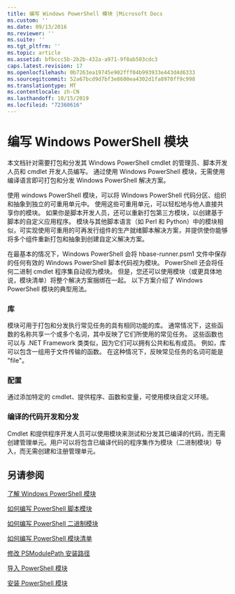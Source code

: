 ```yaml
---
title: 编写 Windows PowerShell 模块 |Microsoft Docs
ms.custom: ''
ms.date: 09/13/2016
ms.reviewer: ''
ms.suite: ''
ms.tgt_pltfrm: ''
ms.topic: article
ms.assetid: bfbccc5b-2b2b-432a-a971-9f8ab503cdc3
caps.latest.revision: 17
ms.openlocfilehash: 0b7263ea19745e902fff04b993933e443d4d6333
ms.sourcegitcommit: 52a67bcd9d7bf3e8600ea4302d1fa8970ff9c998
ms.translationtype: MT
ms.contentlocale: zh-CN
ms.lasthandoff: 10/15/2019
ms.locfileid: "72360616"
---
```

# <a name="writing-a-windows-powershell-module"></a>编写 Windows PowerShell 模块

本文档针对需要打包和分发其 Windows PowerShell cmdlet 的管理员、脚本开发人员和 cmdlet 开发人员编写。 通过使用 Windows PowerShell 模块，无需使用编译语言即可打包和分发 Windows PowerShell 解决方案。

使用 windows PowerShell 模块，可以将 Windows PowerShell 代码分区、组织和抽象到独立的可重用单元中。 使用这些可重用单元，可以轻松地与他人直接共享你的模块。 如果你是脚本开发人员，还可以重新打包第三方模块，以创建基于脚本的自定义应用程序。 模块与其他脚本语言（如 Perl 和 Python）中的模块相似，可实现使用可重用的可再发行组件的生产就绪脚本解决方案，并提供使你能够将多个组件重新打包和抽象到创建自定义解决方案。

在最基本的情况下，Windows PowerShell 会将 hbase-runner.psm1 文件中保存的任何有效的 Windows PowerShell 脚本代码视为模块。 PowerShell 还会将任何二进制 cmdlet 程序集自动视为模块。 但是，您还可以使用模块（或更具体地说，模块清单）将整个解决方案捆绑在一起。 以下方案介绍了 Windows PowerShell 模块的典型用法。

### <a name="libraries"></a>库

模块可用于打包和分发执行常见任务的具有相同功能的库。 通常情况下，这些函数的名称共享一个或多个名词，其中反映了它们所使用的常见任务。 这些函数也可以与 .NET Framework 类类似，因为它们可以拥有公共和私有成员。 例如，库可以包含一组用于文件传输的函数。 在这种情况下，反映常见任务的名词可能是 "file"。

### <a name="configuration"></a>配置

通过添加特定的 cmdlet、提供程序、函数和变量，可使用模块自定义环境。

### <a name="compiled-code-development-and-distribution"></a>编译的代码开发和分发

Cmdlet 和提供程序开发人员可以使用模块来测试和分发其已编译的代码，而无需创建管理单元。用户可以将包含已编译代码的程序集作为模块（二进制模块）导入，而无需创建和注册管理单元。

## <a name="see-also"></a>另请参阅

[了解 Windows PowerShell 模块](./understanding-a-windows-powershell-module.md)

[如何编写 PowerShell 脚本模块](./how-to-write-a-powershell-script-module.md)

[如何编写 PowerShell 二进制模块](./how-to-write-a-powershell-binary-module.md)

[如何编写 PowerShell 模块清单](how-to-write-a-powershell-module-manifest.md)

[修改 PSModulePath 安装路径](./modifying-the-psmodulepath-installation-path.md)

[导入 PowerShell 模块](./importing-a-powershell-module.md)

[安装 PowerShell 模块](./installing-a-powershell-module.md)
